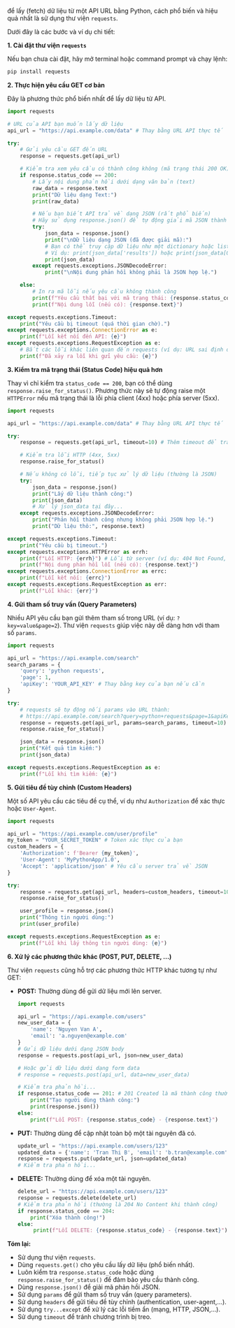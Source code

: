 để lấy (fetch) dữ liệu từ một API URL bằng Python, cách phổ biến và hiệu quả nhất là sử dụng thư viện `requests`.

Dưới đây là các bước và ví dụ chi tiết:

**1. Cài đặt thư viện `requests`**

Nếu bạn chưa cài đặt, hãy mở terminal hoặc command prompt và chạy lệnh:
```bash
pip install requests
```

**2. Thực hiện yêu cầu GET cơ bản**

Đây là phương thức phổ biến nhất để lấy dữ liệu từ API.

```python
import requests

# URL của API bạn muốn lấy dữ liệu
api_url = "https://api.example.com/data" # Thay bằng URL API thực tế

try:
    # Gửi yêu cầu GET đến URL
    response = requests.get(api_url)

    # Kiểm tra xem yêu cầu có thành công không (mã trạng thái 200 OK)
    if response.status_code == 200:
        # Lấy nội dung phản hồi dưới dạng văn bản (text)
        raw_data = response.text
        print("Dữ liệu dạng Text:")
        print(raw_data)

        # Nếu bạn biết API trả về dạng JSON (rất phổ biến)
        # Hãy sử dụng response.json() để tự động giải mã JSON thành đối tượng Python (thường là dict hoặc list)
        try:
            json_data = response.json()
            print("\nDữ liệu dạng JSON (đã được giải mã):")
            # Bạn có thể truy cập dữ liệu như một dictionary hoặc list Python thông thường
            # Ví dụ: print(json_data['results']) hoặc print(json_data[0]['name'])
            print(json_data)
        except requests.exceptions.JSONDecodeError:
            print("\nNội dung phản hồi không phải là JSON hợp lệ.")

    else:
        # In ra mã lỗi nếu yêu cầu không thành công
        print(f"Yêu cầu thất bại với mã trạng thái: {response.status_code}")
        print(f"Nội dung lỗi (nếu có): {response.text}")

except requests.exceptions.Timeout:
    print("Yêu cầu bị timeout (quá thời gian chờ).")
except requests.exceptions.ConnectionError as e:
    print(f"Lỗi kết nối đến API: {e}")
except requests.exceptions.RequestException as e:
    # Bắt các lỗi khác liên quan đến requests (ví dụ: URL sai định dạng)
    print(f"Đã xảy ra lỗi khi gửi yêu cầu: {e}")

```

**3. Kiểm tra mã trạng thái (Status Code) hiệu quả hơn**

Thay vì chỉ kiểm tra `status_code == 200`, bạn có thể dùng `response.raise_for_status()`. Phương thức này sẽ tự động raise một `HTTPError` nếu mã trạng thái là lỗi phía client (4xx) hoặc phía server (5xx).

```python
import requests

api_url = "https://api.example.com/data" # Thay bằng URL API thực tế

try:
    response = requests.get(api_url, timeout=10) # Thêm timeout để tránh chờ vô hạn

    # Kiểm tra lỗi HTTP (4xx, 5xx)
    response.raise_for_status()

    # Nếu không có lỗi, tiếp tục xử lý dữ liệu (thường là JSON)
    try:
        json_data = response.json()
        print("Lấy dữ liệu thành công:")
        print(json_data)
        # Xử lý json_data tại đây...
    except requests.exceptions.JSONDecodeError:
        print("Phản hồi thành công nhưng không phải JSON hợp lệ.")
        print("Dữ liệu thô:", response.text)

except requests.exceptions.Timeout:
    print("Yêu cầu bị timeout.")
except requests.exceptions.HTTPError as errh:
    print(f"Lỗi HTTP: {errh}") # Lỗi từ server (ví dụ: 404 Not Found, 500 Internal Server Error)
    print(f"Nội dung phản hồi lỗi (nếu có): {response.text}")
except requests.exceptions.ConnectionError as errc:
    print(f"Lỗi kết nối: {errc}")
except requests.exceptions.RequestException as err:
    print(f"Lỗi khác: {err}")
```

**4. Gửi tham số truy vấn (Query Parameters)**

Nhiều API yêu cầu bạn gửi thêm tham số trong URL (ví dụ: `?key=value&page=2`). Thư viện `requests` giúp việc này dễ dàng hơn với tham số `params`.

```python
import requests

api_url = "https://api.example.com/search"
search_params = {
    'query': 'python requests',
    'page': 1,
    'apiKey': 'YOUR_API_KEY' # Thay bằng key của bạn nếu cần
}

try:
    # requests sẽ tự động nối params vào URL thành:
    # https://api.example.com/search?query=python+requests&page=1&apiKey=YOUR_API_KEY
    response = requests.get(api_url, params=search_params, timeout=10)
    response.raise_for_status()

    json_data = response.json()
    print("Kết quả tìm kiếm:")
    print(json_data)

except requests.exceptions.RequestException as e:
    print(f"Lỗi khi tìm kiếm: {e}")
```

**5. Gửi tiêu đề tùy chỉnh (Custom Headers)**

Một số API yêu cầu các tiêu đề cụ thể, ví dụ như `Authorization` để xác thực hoặc `User-Agent`.

```python
import requests

api_url = "https://api.example.com/user/profile"
my_token = "YOUR_SECRET_TOKEN" # Token xác thực của bạn
custom_headers = {
    'Authorization': f'Bearer {my_token}',
    'User-Agent': 'MyPythonApp/1.0',
    'Accept': 'application/json' # Yêu cầu server trả về JSON
}

try:
    response = requests.get(api_url, headers=custom_headers, timeout=10)
    response.raise_for_status()

    user_profile = response.json()
    print("Thông tin người dùng:")
    print(user_profile)

except requests.exceptions.RequestException as e:
    print(f"Lỗi khi lấy thông tin người dùng: {e}")
```

**6. Xử lý các phương thức khác (POST, PUT, DELETE, ...)**

Thư viện `requests` cũng hỗ trợ các phương thức HTTP khác tương tự như GET:

* **POST:** Thường dùng để gửi dữ liệu mới lên server.
    ```python
    import requests

    api_url = "https://api.example.com/users"
    new_user_data = {
        'name': 'Nguyen Van A',
        'email': 'a.nguyen@example.com'
    }
    # Gửi dữ liệu dưới dạng JSON body
    response = requests.post(api_url, json=new_user_data)

    # Hoặc gửi dữ liệu dưới dạng form data
    # response = requests.post(api_url, data=new_user_data)

    # Kiểm tra phản hồi...
    if response.status_code == 201: # 201 Created là mã thành công thường thấy cho POST
        print("Tạo người dùng thành công:")
        print(response.json())
    else:
        print(f"Lỗi POST: {response.status_code} - {response.text}")
    ```
* **PUT:** Thường dùng để cập nhật toàn bộ một tài nguyên đã có.
    ```python
    update_url = "https://api.example.com/users/123"
    updated_data = {'name': 'Tran Thi B', 'email': 'b.tran@example.com'}
    response = requests.put(update_url, json=updated_data)
    # Kiểm tra phản hồi...
    ```
* **DELETE:** Thường dùng để xóa một tài nguyên.
    ```python
    delete_url = "https://api.example.com/users/123"
    response = requests.delete(delete_url)
    # Kiểm tra phản hồi (thường là 204 No Content khi thành công)
    if response.status_code == 204:
        print("Xóa thành công!")
    else:
         print(f"Lỗi DELETE: {response.status_code} - {response.text}")
    ```

**Tóm lại:**

* Sử dụng thư viện `requests`.
* Dùng `requests.get()` cho yêu cầu lấy dữ liệu (phổ biến nhất).
* Luôn kiểm tra `response.status_code` hoặc dùng `response.raise_for_status()` để đảm bảo yêu cầu thành công.
* Dùng `response.json()` để giải mã phản hồi JSON.
* Sử dụng `params` để gửi tham số truy vấn (query parameters).
* Sử dụng `headers` để gửi tiêu đề tùy chỉnh (authentication, user-agent,...).
* Sử dụng `try...except` để xử lý các lỗi tiềm ẩn (mạng, HTTP, JSON,...).
* Sử dụng `timeout` để tránh chương trình bị treo.

